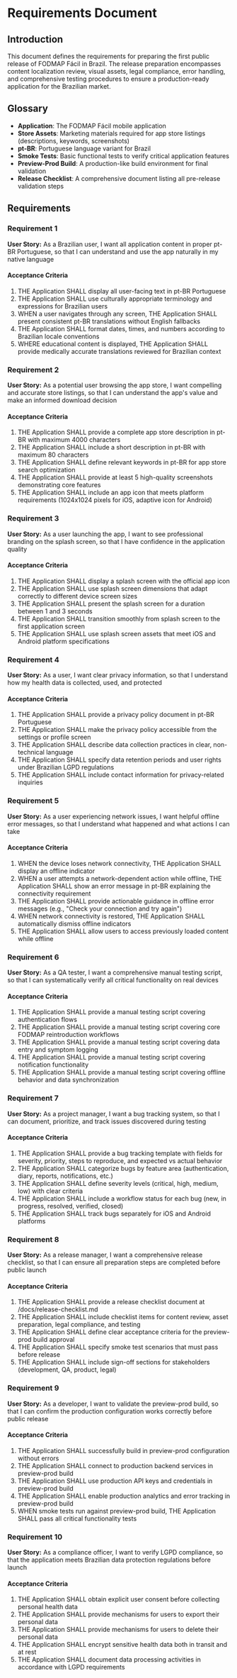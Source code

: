 # Requirements Document

## Introduction

This document defines the requirements for preparing the first public release of FODMAP Fácil in Brazil. The release preparation encompasses content localization review, visual assets, legal compliance, error handling, and comprehensive testing procedures to ensure a production-ready application for the Brazilian market.

## Glossary

- **Application**: The FODMAP Fácil mobile application
- **Store Assets**: Marketing materials required for app store listings (descriptions, keywords, screenshots)
- **pt-BR**: Portuguese language variant for Brazil
- **Smoke Tests**: Basic functional tests to verify critical application features
- **Preview-Prod Build**: A production-like build environment for final validation
- **Release Checklist**: A comprehensive document listing all pre-release validation steps

## Requirements

### Requirement 1

**User Story:** As a Brazilian user, I want all application content in proper pt-BR Portuguese, so that I can understand and use the app naturally in my native language

#### Acceptance Criteria

1. THE Application SHALL display all user-facing text in pt-BR Portuguese
2. THE Application SHALL use culturally appropriate terminology and expressions for Brazilian users
3. WHEN a user navigates through any screen, THE Application SHALL present consistent pt-BR translations without English fallbacks
4. THE Application SHALL format dates, times, and numbers according to Brazilian locale conventions
5. WHERE educational content is displayed, THE Application SHALL provide medically accurate translations reviewed for Brazilian context

### Requirement 2

**User Story:** As a potential user browsing the app store, I want compelling and accurate store listings, so that I can understand the app's value and make an informed download decision

#### Acceptance Criteria

1. THE Application SHALL provide a complete app store description in pt-BR with maximum 4000 characters
2. THE Application SHALL include a short description in pt-BR with maximum 80 characters
3. THE Application SHALL define relevant keywords in pt-BR for app store search optimization
4. THE Application SHALL provide at least 5 high-quality screenshots demonstrating core features
5. THE Application SHALL include an app icon that meets platform requirements (1024x1024 pixels for iOS, adaptive icon for Android)

### Requirement 3

**User Story:** As a user launching the app, I want to see professional branding on the splash screen, so that I have confidence in the application quality

#### Acceptance Criteria

1. THE Application SHALL display a splash screen with the official app icon
2. THE Application SHALL use splash screen dimensions that adapt correctly to different device screen sizes
3. THE Application SHALL present the splash screen for a duration between 1 and 3 seconds
4. THE Application SHALL transition smoothly from splash screen to the first application screen
5. THE Application SHALL use splash screen assets that meet iOS and Android platform specifications

### Requirement 4

**User Story:** As a user, I want clear privacy information, so that I understand how my health data is collected, used, and protected

#### Acceptance Criteria

1. THE Application SHALL provide a privacy policy document in pt-BR Portuguese
2. THE Application SHALL make the privacy policy accessible from the settings or profile screen
3. THE Application SHALL describe data collection practices in clear, non-technical language
4. THE Application SHALL specify data retention periods and user rights under Brazilian LGPD regulations
5. THE Application SHALL include contact information for privacy-related inquiries

### Requirement 5

**User Story:** As a user experiencing network issues, I want helpful offline error messages, so that I understand what happened and what actions I can take

#### Acceptance Criteria

1. WHEN the device loses network connectivity, THE Application SHALL display an offline indicator
2. WHEN a user attempts a network-dependent action while offline, THE Application SHALL show an error message in pt-BR explaining the connectivity requirement
3. THE Application SHALL provide actionable guidance in offline error messages (e.g., "Check your connection and try again")
4. WHEN network connectivity is restored, THE Application SHALL automatically dismiss offline indicators
5. THE Application SHALL allow users to access previously loaded content while offline

### Requirement 6

**User Story:** As a QA tester, I want a comprehensive manual testing script, so that I can systematically verify all critical functionality on real devices

#### Acceptance Criteria

1. THE Application SHALL provide a manual testing script covering authentication flows
2. THE Application SHALL provide a manual testing script covering core FODMAP reintroduction workflows
3. THE Application SHALL provide a manual testing script covering data entry and symptom logging
4. THE Application SHALL provide a manual testing script covering notification functionality
5. THE Application SHALL provide a manual testing script covering offline behavior and data synchronization

### Requirement 7

**User Story:** As a project manager, I want a bug tracking system, so that I can document, prioritize, and track issues discovered during testing

#### Acceptance Criteria

1. THE Application SHALL provide a bug tracking template with fields for severity, priority, steps to reproduce, and expected vs actual behavior
2. THE Application SHALL categorize bugs by feature area (authentication, diary, reports, notifications, etc.)
3. THE Application SHALL define severity levels (critical, high, medium, low) with clear criteria
4. THE Application SHALL include a workflow status for each bug (new, in progress, resolved, verified, closed)
5. THE Application SHALL track bugs separately for iOS and Android platforms

### Requirement 8

**User Story:** As a release manager, I want a comprehensive release checklist, so that I can ensure all preparation steps are completed before public launch

#### Acceptance Criteria

1. THE Application SHALL provide a release checklist document at /docs/release-checklist.md
2. THE Application SHALL include checklist items for content review, asset preparation, legal compliance, and testing
3. THE Application SHALL define clear acceptance criteria for the preview-prod build approval
4. THE Application SHALL specify smoke test scenarios that must pass before release
5. THE Application SHALL include sign-off sections for stakeholders (development, QA, product, legal)

### Requirement 9

**User Story:** As a developer, I want to validate the preview-prod build, so that I can confirm the production configuration works correctly before public release

#### Acceptance Criteria

1. THE Application SHALL successfully build in preview-prod configuration without errors
2. THE Application SHALL connect to production backend services in preview-prod build
3. THE Application SHALL use production API keys and credentials in preview-prod build
4. THE Application SHALL enable production analytics and error tracking in preview-prod build
5. WHEN smoke tests run against preview-prod build, THE Application SHALL pass all critical functionality tests

### Requirement 10

**User Story:** As a compliance officer, I want to verify LGPD compliance, so that the application meets Brazilian data protection regulations before launch

#### Acceptance Criteria

1. THE Application SHALL obtain explicit user consent before collecting personal health data
2. THE Application SHALL provide mechanisms for users to export their personal data
3. THE Application SHALL provide mechanisms for users to delete their personal data
4. THE Application SHALL encrypt sensitive health data both in transit and at rest
5. THE Application SHALL document data processing activities in accordance with LGPD requirements

